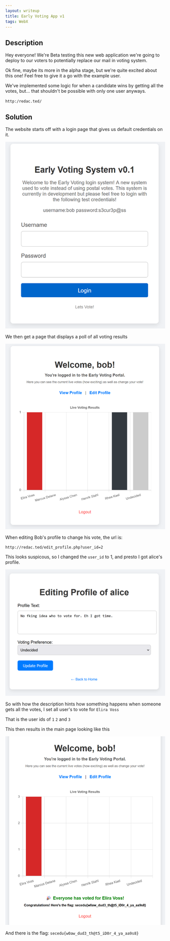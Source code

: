 ```yaml
---
layout: writeup
title: Early Voting App v1
tags: WebX
---
```


## Description

Hey everyone! We're Beta testing this new web application we're going to deploy to our voters to potentially replace our mail in voting system.

Ok fine, maybe its more in the alpha stage, but we're quite excited about this one! Feel free to give it a go with the example user.

We've implemented some logic for when a candidate wins by getting all the votes, but... that shouldn't be possible with only one user anyways.

`http:/redac.ted/`



## Solution

The website starts off with a login page that gives us default credentials on it.

![Photo of the Login Page that gives login credentials `bob:s3cur3p@ss`](/assets/images/writeups_images/Early-Voting-System-v1/1.png)

We then get a page that displays a poll of all voting results

![Photo of the poll of voting results](/assets/images/writeups_images/Early-Voting-System-v1/2.png)

When editing Bob's profile to change his vote, the url is:

```text
http://redac.ted/edit_profile.php?user_id=2
```

This looks suspicous, so I changed the `user_id` to 1, and presto I got alice's profile.

![Image of Alice's profile page where we can change here vote](/assets/images/writeups_images/Early-Voting-System-v1/3.png)

So with how the description hints how something happens when someone gets all the votes, I set all user's to vote for `Elira Voss` 

That is the user ids of `1` `2` and `3`

This then results in the main page looking like this

![Image of the poll results after changing everyone to vote for Elira Voss, this results in the flag being displayed](/assets/images/writeups_images/Early-Voting-System-v1/4.png)

And there is the flag: `secedu{w0aw_dud3_th@t5_iD0r_4_ya_aa9s8}`
